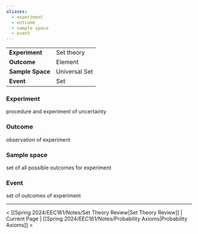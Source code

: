 ```yaml
---
aliases:
  - experiment
  - outcome
  - sample space
  - event
---
```

<table style="margin-left: 0;">
	<tr>
		<td><b>Experiment</b></td>
		<td>Set theory</td>
	</tr>
	<tr>
		<td><b>Outcome</b></td>
		<td>Element</td>
	</tr>
	<tr>
		<td><b>Sample Space</b></td>
		<td>Universal Set</td>
	</tr>
	<tr>
		<td><b>Event</b></td>
		<td>Set</td>
	</tr>
</table>

### Experiment
procedure and experiment of uncertainty
### Outcome 
observation of experiment
### Sample space 
set of all possible outcomes for experiment
### Event 
set of outcomes of experiment

___

< [[Spring 2024/EEC161/Notes/Set Theory Review|Set Theory Review]] | Current Page | [[Spring 2024/EEC161/Notes/Probability Axioms|Probability Axioms]] >